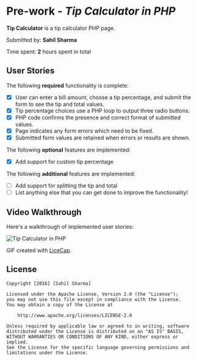 # Pre-work - *Tip Calculator in PHP*

**Tip Calculator** is a tip calculator PHP page.

Submitted by: **Sahil Sharma**

Time spent: **2** hours spent in total

## User Stories

The following **required** functionality is complete:
* [X] User can enter a bill amount, choose a tip percentage, and submit the form to see the tip and total values.
* [X] Tip percentage choices use a PHP loop to output three radio buttons.
* [X] PHP code confirms the presence and correct format of submitted values.
* [X] Page indicates any form errors which need to be fixed.
* [X] Submitted form values are retained when errors or results are shown.

The following **optional** features are implemented:
* [X] Add support for custom tip percentage

The following **additional** features are implemented:
* [ ] Add support for splitting the tip and total
* [ ] List anything else that you can get done to improve the functionality!

## Video Walkthrough

Here's a walkthrough of implemented user stories:

<img src='https://rawgit.com/sahilsharma011/tip-calculator/master/prework.gif' title='Tip Calculator in PHP'/>

GIF created with [LiceCap](http://www.cockos.com/licecap/).

## License

    Copyright [2016] [Sahil Sharma]

    Licensed under the Apache License, Version 2.0 (the "License");
    you may not use this file except in compliance with the License.
    You may obtain a copy of the License at

        http://www.apache.org/licenses/LICENSE-2.0

    Unless required by applicable law or agreed to in writing, software
    distributed under the License is distributed on an "AS IS" BASIS,
    WITHOUT WARRANTIES OR CONDITIONS OF ANY KIND, either express or implied.
    See the License for the specific language governing permissions and
    limitations under the License.
